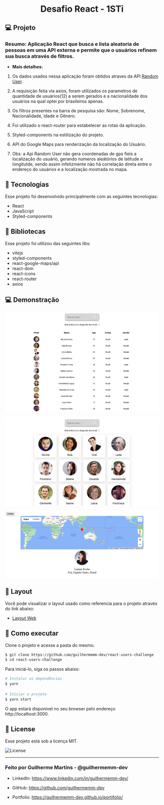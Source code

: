

<h1 align="center">
    Desafio React - 1STi
</h1>



## 💻 Projeto


### Resumo: Aplicação React que busca e lista aleatoria de pessoas em uma API externa e permite que o usuários refinem sua busca através de filtros.

 - **Mais detalhes:**

 1. Os dados usados nessa aplicação foram obtidos atraves da API [Random User](https://randomuser.me/). 

 2. A requisição feita via axios, foram utilizados os parametros de quantidade de usuários(12) a serem gerados e a nacionalidade dos usuários na qual optei por brasileiros apenas.

 3. Os filtros presentes na barra de pesquisa são: Nome, Sobrenome, Nacionalidade, Idade e Gênero.

 4. Foi utilizado o react-router para estabelecer as rotas da aplicação.

 5. Styled-components na estilização do projeto.

 6. API do Google Maps para renderização da localização do Usuário.

 7. Obs: a Api Random User não gera coordenadas de gps fieis a localização do usuário, gerando numeros aleátórios de latitude e longitutde, sendo assim infelizmente não há correlação direta entre o endereço do usuários e a localização mostrada no mapa.


## 🧪 Tecnologias

Esse projeto foi desenvolvido principalmente com as seguintes tecnologias:

- React
- JavaScript
- Styled-components



## 📕 Bibliotecas

Esse projeto foi utilizou das seguintes libs:

- vitejs
- styled-components
- react-google-maps/api
- react-dom
- react-icons
- react-router
- axios

## 💻 Demonstração

<p align="center">
    <img alt="Table Page" src="/public/table.png" />
</p>
<p align="center">
    <img alt="Avatars Page" src="/public/avatars.png" />
</p>
<p align="center">
    <img alt="Details Page" src="/public/details.png" />
</p>


## 🔖 Layout

Você pode visualizar o layout usado como referencia para o projeto através do link abaixo:

- [Layout Web](https://framer.com/projects/9A3d2HBXovIdAzJIoI8e-8DCAG) 


## 🚀 Como executar

Clone o projeto e acesse a pasta do mesmo.

```bash
$ git clone https://github.com/guilhermemm-dev/react-users-challenge
$ cd react-users-challenge
```

Para iniciá-lo, siga os passos abaixo:
```bash
# Instalar as dependências
$ yarn

# Iniciar o projeto
$ yarn start
```
O app estará disponível no seu browser pelo endereço http://localhost:3000.



## 📝 License

Esse projeto está sob a licença MIT.  

  <img  src="https://img.shields.io/static/v1?label=license&message=MIT&color=8257E5&labelColor=000000" alt="License">   
</p>


<hr/>

  

<h3> Feito por Guilherme Martins - @guilhermemm-dev </h3>

  

- LinkedIn: https://www.linkedin.com/in/guilhermemm-dev/

- GitHub: https://github.com/guilhermemm-dev

- Portfolio: https://guilhermemm-dev.github.io/portifolio/
